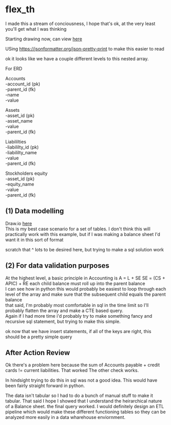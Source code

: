 # flex_th

I made this a stream of conciousness, I hope that's ok, at the very least you'll get what I was thinking

Starting drawing now, can view [here](https://drive.google.com/file/d/1DusMcjZVPdLlWUfS_-naJ_prlJT8BPip/view?usp=sharing)

USing https://jsonformatter.org/json-pretty-print to make this easier to read

ok it looks like we have a couple different levels to this nested array.

For ERD

Accounts  
-account_id (pk)  
-parent_id (fk)  
-name  
-value  


Assets  
-asset_id (pk)  
-asset_name  
-value  
-parent_id (fk)  

Liabililties  
-liabililty_id (pk)  
-liabililty_name  
-value  
-parent_id (fk)  

Stockholders equity  
-asset_id (pk)  
-equity_name  
-value  
-parent_id (fk)  


 ## (1) Data modelling
Draw.io [here](https://drive.google.com/file/d/1DusMcjZVPdLlWUfS_-naJ_prlJT8BPip/view?usp=sharing)  
This is my best case scenario for a set of tables. I don't think this will practically work with this example, but if I was making a balance sheet I'd want it in this sort of format

scratch that ^ lots to be desired here, but trying to make a sql solution work

## (2) For data validation purposes
At the highest level, a basic principle in Accounting is 
A = L + SE 
SE = (CS + APIC) + RE
each child balance must roll up into the parent balance  
I can see how in python this would probably be easiest to loop through each level of the array and make sure that the subsequent child equals the parent balance  
that said, I'm probably most comfortable in sql in the time limit so I'll probably flatten the array and make a CTE based query.  
Again if I had more time i'd probably try to make something fancy and recursive sql statement, but trying to make this simple.   

ok now that we have insert statements, if all of the keys are right, this should be a pretty simple query


## After Action Review

Ok there's a problem here because the sum of Accounts payable + credit cards != current liabilities. That worked
The other check works.

In hindsight trying to do this in sql was not a good idea. This would have been fairly straight forward in python. 

The data isn't tabular so I had to do a bunch of manual stuff to make it tabular. That said I hope I showed that I understand the heirarchical nature of a Balance sheet. the final query worked. I would definitely design an ETL pipeline which would make these different functioning tables so they can be analyzed more easily in a data wharehouse
enviornment. 
